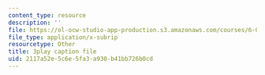 ```yaml
---
content_type: resource
description: ''
file: https://ol-ocw-studio-app-production.s3.amazonaws.com/courses/6-00sc-introduction-to-computer-science-and-programming-spring-2011/2117a52e5c6e5fa3a930b41bb726b0cd_C2BBAW78fYg.vtt
file_type: application/x-subrip
resourcetype: Other
title: 3play caption file
uid: 2117a52e-5c6e-5fa3-a930-b41bb726b0cd
---
```

